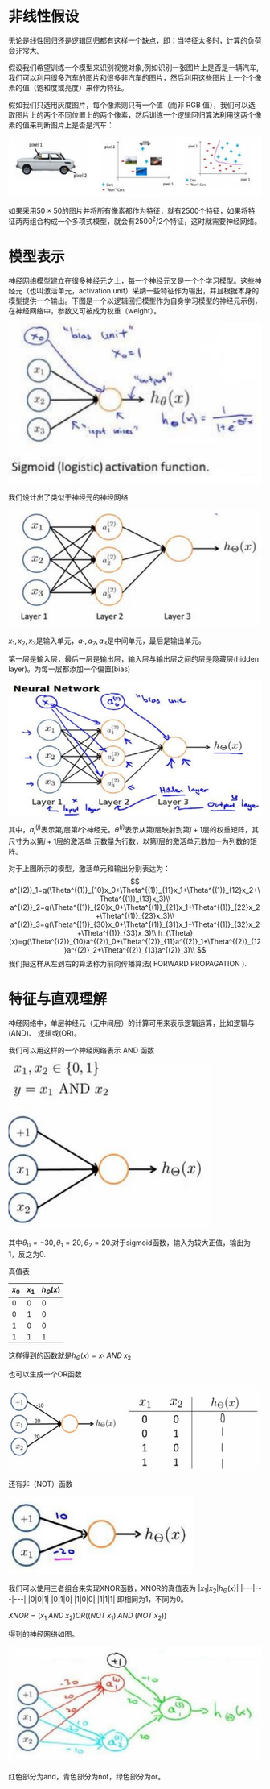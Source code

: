 # 非线性假设
无论是线性回归还是逻辑回归都有这样一个缺点，即：当特征太多时，计算的负荷会非常大。

假设我们希望训练一个模型来识别视觉对象,例如识别一张图片上是否是一辆汽车,我们可以利用很多汽车的图片和很多非汽车的图片，然后利用这些图片上一个个像素的值（饱和度或亮度）来作为特征。

假如我们只选用灰度图片，每个像素则只有一个值（而非 RGB 值），我们可以选取图片上的两个不同位置上的两个像素，然后训练一个逻辑回归算法利用这两个像素的值来判断图片上是否是汽车：

![车](image/2021-06-16-16-16-47.png)

如果采用$50\times50$的图片并将所有像素都作为特征，就有2500个特征，如果将特征两两组合构成一个多项式模型，就会有$2500^{2}/2$个特征，这时就需要神经网络。

# 模型表示
神经网络模型建立在很多神经元之上，每一个神经元又是一个个学习模型。这些神经元（也叫激活单元，activation unit）采纳一些特征作为输出，并且根据本身的模型提供一个输出。下图是一个以逻辑回归模型作为自身学习模型的神经元示例，在神经网络中，参数又可被成为权重（weight）。

![](image/2021-06-16-16-21-45.png)

我们设计出了类似于神经元的神经网络

![神经网络](image/2021-06-16-16-22-18.png)

$x_1,x_2,x_3$是输入单元，$a_1,a_2,a_3$是中间单元，最后是输出单元。

第一层是输入层，最后一层是输出层，输入层与输出层之间的层是隐藏层(hidden layer)。为每一层都添加一个偏置(bias)

![增加偏置](image/2021-06-16-16-25-14.png)

其中，$a^{(j)}_i$表示第$j$层第$i$个神经元。$\theta^{(j)}$表示从第$j$层映射到第$j+1$层的权重矩阵，其尺寸为以第$j+1$层的激活单
元数量为行数，以第$j$层的激活单元数加一为列数的矩阵。

对于上图所示的模型，激活单元和输出分别表达为：
$$
a^{(2)}_1=g(\Theta^{(1)}_{10}x_0+\Theta^{(1)}_{11}x_1+\Theta^{(1)}_{12}x_2+\Theta^{(1)}_{13}x_3)\\
a^{(2)}_2=g(\Theta^{(1)}_{20}x_0+\Theta^{(1)}_{21}x_1+\Theta^{(1)}_{22}x_2+\Theta^{(1)}_{23}x_3)\\
a^{(2)}_3=g(\Theta^{(1)}_{30}x_0+\Theta^{(1)}_{31}x_1+\Theta^{(1)}_{32}x_2+\Theta^{(1)}_{33}x_3)\\
h_{\Theta}(x)=g(\Theta^{(2)}_{10}a^{(2)}_0+\Theta^{(2)}_{11}a^{(2)}_1+\Theta^{(2)}_{12}a^{(2)}_2+\Theta^{(2)}_{13}a^{(2)}_3)\\
$$
我们把这样从左到右的算法称为前向传播算法( FORWARD PROPAGATION ).

# 特征与直观理解
神经网络中，单层神经元（无中间层）的计算可用来表示逻辑运算，比如逻辑与(AND)、
逻辑或(OR)。

我们可以用这样的一个神经网络表示 AND 函数

![and](image/2021-06-16-16-57-41.png)

其中$\theta_0=-30,\theta_1=20,\theta_2=20$.对于sigmoid函数，输入为较大正值，输出为 1，反之为0.

真值表

|$x_0$|$x_1$|$h_\Theta(x)$|
|---|---|---|
|0|0|0|
|0|1|0|
|1|0|0|
|1|1|1|

这样得到的函数就是$h_\Theta(x)=x_1\;AND\; x_2$

也可以生成一个OR函数

![or](image/2021-06-16-17-11-22.png)

还有非（NOT）函数

![not](image/2021-06-16-17-15-16.png)

我们可以使用三者组合来实现XNOR函数，XNOR的真值表为
|$x_1$|$x_2$|$h_\Theta(x)$|
|---|---|---|
|0|0|1|
|0|1|0|
|1|0|0|
|1|1|1|
即相同为1，不同为0。

$XNOR=(x_1\;AND\;x_2)OR((NOT\;x_1)\;AND\;(NOT\;x_2))$

得到的神经网络如图。

![xnor](image/2021-06-16-17-20-30.png)

红色部分为and，青色部分为not，绿色部分为or。